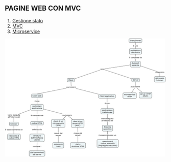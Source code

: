 ## **PAGINE WEB CON MVC**
1. [Gestione stato](state.md)
2. [MVC](mvcindex.md)
3. [Microservice](microservice.md)


<img src="clientserver.jpg" alt="alt text" width="700">
